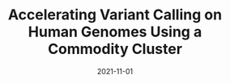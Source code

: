 ---
title: "Accelerating Variant Calling on Human Genomes Using a Commodity Cluster"
collection: publications
permalink: /publication/2021-AVAH
date: 2021-11-01
paperurl: 'https://www.google.com/url?q=https%3A%2F%2Fmailmissouri-my.sharepoint.com%2F%3Ab%3A%2Fg%2Fpersonal%2Fraopr_umsystem_edu%2FEd6CqVo9GcVEt6bGn8EPjD0B1Wj28av8p4AyWHVDsrK0_A%3Fe%3DHMNAQR&sa=D&sntz=1&usg=AFQjCNHJN8Jd7INkFAlaYnSB0q46mPnmRw'
github: 'https://github.com/MU-Data-Science/EVA'
citation: 'Praveen Rao, <b>Arun Zachariah</b>, Deepthi Rao, Peter Tonellato, Wesley Warren and Eduardo Simoes - &quot;Accelerating Variant Calling on Human Genomes Using a Commodity Cluster.&quot; <i>30th ACM International Conference on Information and Knowledge Management (CIKM)</i>, Australia, 2021.'
---